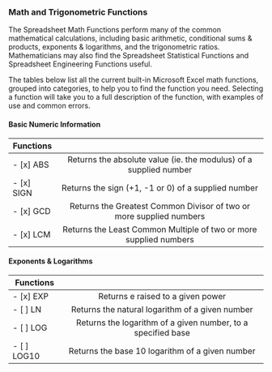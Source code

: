 ### Math and Trigonometric Functions

The Spreadsheet Math Functions perform many of the common mathematical calculations, including basic arithmetic, conditional sums & products, exponents & logarithms, and the trigonometric ratios. Mathematicians may also find the Spreadsheet Statistical Functions and Spreadsheet Engineering Functions useful.

The tables below list all the current built-in Microsoft Excel math functions, grouped into categories, to help you to find the function you need. Selecting a function will take you to a full description of the function, with examples of use and common errors.

#### Basic Numeric Information

| Functions 				|               											         |
|---------------------------|:------------------------------------------------------------------:|
|- [x] ABS					| Returns the absolute value (ie. the modulus) of a supplied number  |
|- [x] SIGN					| Returns the sign (+1, -1 or 0) of a supplied number			     |
|- [x] GCD					| Returns the Greatest Common Divisor of two or more supplied numbers|
|- [x] LCM					| Returns the Least Common Multiple of two or more supplied numbers  |
    

#### Exponents & Logarithms

| Functions 				|               											         |
|---------------------------|:------------------------------------------------------------------:|
|- [x] EXP					| Returns e raised to a given power  |
|- [ ] LN					| Returns the natural logarithm of a given number			     |
|- [ ] LOG					| Returns the logarithm of a given number, to a specified base |
|- [ ] LOG10					| Returns the base 10 logarithm of a given number  |